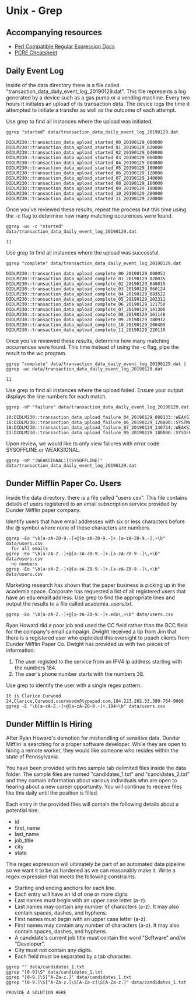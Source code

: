 # Unix - Grep


## Accompanying resources
* [Perl Compatible Regular Expression Docs](https://www.pcre.org/current/doc/html/pcre2pattern.html)
* [PCRE Cheatsheet](https://www.debuggex.com/cheatsheet/regex/pcre)


## Daily Event Log

Inside of the data directory there is a file called "transaction_data_daily_event_log_20190129.dat". This file represents a log generated by a device such as a gas pump or a vending machine. Every two hours it initiates an upload of its transaction data. The device logs the time it attempted to initiate a transfer as well as the outcome of each attempt.

Use grep to find all instances where the upload was initiated. 
```
ggrep "started" data/transaction_data_daily_event_log_20190129.dat

DIDLM230::transaction_data_upload_started_00_20190129_000000
DIDLM230::transaction_data_upload_started_01_20190129_020000
DIDLM230::transaction_data_upload_started_02_20190129_040000
DIDLM230::transaction_data_upload_started_03_20190129_060000
DIDLM230::transaction_data_upload_started_04_20190129_080000
DIDLM230::transaction_data_upload_started_05_20190129_100000
DIDLM230::transaction_data_upload_started_06_20190129_120000
DIDLM230::transaction_data_upload_started_07_20190129_140000
DIDLM230::transaction_data_upload_started_08_20190129_160000
DIDLM230::transaction_data_upload_started_09_20190129_180000
DIDLM230::transaction_data_upload_started_10_20190129_200000
DIDLM230::transaction_data_upload_started_11_20190129_220000
```

Once you've reviewed these results, repeat the process but this time using the -c flag to determine how many matching occurences were found.
```
ggrep -wc -c "started" data/transaction_data_daily_event_log_20190129.dat 

11
```


Use grep to find all instances where the upload was successful. 
```
ggrep "complete" data/transaction_data_daily_event_log_20190129.dat

DIDLM230::transaction_data_upload_complete_00_20190129_000053
DIDLM230::transaction_data_upload_complete_01_20190129_020035
DIDLM230::transaction_data_upload_complete_02_20190129_040015
DIDLM230::transaction_data_upload_complete_03_20190129_060124
DIDLM230::transaction_data_upload_complete_04_20190129_083522
DIDLM230::transaction_data_upload_complete_05_20190129_102311
DIDLM230::transaction_data_upload_complete_06_20190129_121750
DIDLM230::transaction_data_upload_complete_07_20190129_141306
DIDLM230::transaction_data_upload_complete_08_20190129_161148
DIDLM230::transaction_data_upload_complete_09_20190129_180912
DIDLM230::transaction_data_upload_complete_10_20190129_200405
DIDLM230::transaction_data_upload_complete_11_20190129_220110
```

Once you've reviewed these results, determine how many matching occurrences were found. This time instead of using the -c flag, pipe the result to the wc program.
```
ggrep "complete" data/transaction_data_daily_event_log_20190129.dat | ggrep -wc data/transaction_data_daily_event_log_20190129.dat

11
```


Use grep to find all instances where the upload failed. Ensure your output displays the line numbers for each match.

```
ggrep -nP "failure" data/transaction_data_daily_event_log_20190129.dat

10:DIDLM230::transaction_data_upload_failure_04_20190129_080133::WEAKSIGNAL
15:DIDLM230::transaction_data_upload_failure_06_20190129_120000::SYSTMAINTE
18:DIDLM230::transaction_data_upload_failure_07_20190129_140754::WEAKSIGNAL
23:DIDLM230::transaction_data_upload_failure_09_20190129_180000::SYSOFFLINE
```

Upon review, we would like to only view failures with error code SYSOFFLINE or WEAKSIGNAL.

```
ggrep -nP "(WEAKSIGNAL)|(SYSOFFLINE)"  data/transaction_data_daily_event_log_20190129.dat
```


## Dunder Mifflin Paper Co. Users

Inside the data directory, there is a file called "users.csv". This file contains details of users registered to an email subscription service provided by Dunder Mifflin paper company. 

Identify users that have email addresses with six or less characters before the @ symbol where none of these characters are numbers.
```
ggrep -Eo "\b[a-zA-Z0-9.-]+@[a-zA-Z0-9.-]+.[a-zA-Z0-9.-],+\b" data/users.csv 
  for all emails
ggrep -Eo "\b[a-zA-Z.-]+@[a-zA-Z0-9.-]+.[a-zA-Z0-9.-]\,+\b" data/users.csv 
  no numbers 
ggrep -Eo "\b[a-zA-Z.-]+@[a-zA-Z0-9.-]+.[a-zA-Z0-9.-]\,+\b" data/users.csv
```


Marketing research has shown that the paper business is picking up in the academia space. Corporate has requested a list of all registered users that have an edu emaill address. Use grep to find the appropriate lines and output the results to a file called academia_users.txt.
```
ggrep -Eo "\b[a-zA-Z.-]+@[a-zA-Z0-9.-]+.edu\,+\b" data/users.csv 

```


Ryan Howard did a poor job and used the CC field rather than the BCC field for the company's email campaign. Dwight received a tip from Jim that there is a registered user who exploided this oversight to poach clients from Dunder Mifflin Paper Co. Dwight has provided us with two pieces of information:
1. The user registed to the service from an IPV4 ip address starting with the numbers 184. 
2. The user's phone number starts with the numbers 38.

Use grep to identify the user with a single regex pattern.
```
It is Clarice Curwood
24,Clarice,Curwood,ccurwoodn@typepad.com,184.223.202.53,380-764-9066
ggrep -E "\b[a-zA-Z.-]+@[a-zA-Z0-9.-]+.184+\b" data/users.csv

```


## Dunder Mifflin Is Hiring

After Ryan Howard's demotion for mishandling of sensitive data, Dunder Mifflin is searching for a proper software developer. While they are open to hiring a remote worker, they would like someone who resides within the state of Pennsylvania.

You have been provided with two sample tab delimited files inside the data folder. The sample files are named "candidates_1.txt" and "candidates_2.txt" and they contain information about various individuals who are open to hearing about a new career opportunity. You will continue to receive files like this daily until the position is filled.

Each entry in the provided files will contain the following details about a potential hire:
* id
* first_name
* last_name
* job_title
* city
* state

This regex expression will ultimately be part of an automated data pipeline so we want it to be as hardened as we can reasonably make it. Write a regex expression that meets the following constraints.

* Starting and ending anchors for each line.
* Each entry will have an id of one or more digits
* Last names must begin with an upper case letter (a-z).
* Last names may contain any number of characters (a-z). It may also contain spaces, dashes, and hyphens.
* First names must begin with an upper case letter (a-z).
* First names may contain any number of characters (a-z). It may also contain spaces, dashes, and hyphens.
* A candidate's current job title must contain the word "Software" and/or "Developer".
* City must not contain any digits.
* Each field must be separated by a tab character.

```
ggrep "" data/candidates_1.txt
ggrep "[0-9]\S" data/candidates_1.txt
ggrep "[0-9.]\S[^A-Za-z.]" data/candidates_1.txt
ggrep "[0-9.]\S[^A-Za-z.]\S[A-Za-z]\S[A-Za-z.]" data/candidates_1.txt

PROVIDE A SOLUTION HERE
```